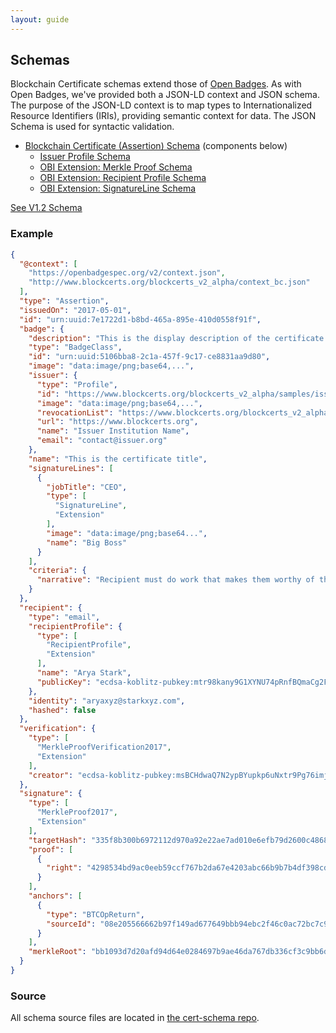 ```yaml
---
layout: guide
---
```


## Schemas

Blockchain Certificate schemas extend those of [Open Badges](https://openbadgespec.org/). As with Open Badges, we've provided both a JSON-LD context and JSON schema. The purpose of the JSON-LD context is to map types to Internationalized Resource Identifiers (IRIs), providing semantic context for data. The JSON Schema is used for syntactic validation.

*   [Blockchain Certificate (Assertion) Schema](schema.html) (components below)
    *   [Issuer Profile Schema](issuer_schema.html)
    *   [OBI Extension: Merkle Proof Schema](merkleProofSignatureExtension_schema.html)    
    *   [OBI Extension: Recipient Profile Schema](recipientProfileExtension_schema.html)
    *   [OBI Extension: SignatureLine Schema](recipientProfileExtension_schema.html)  

[See V1.2 Schema](v1_x_schema.html)


### Example

```json
{
  "@context": [
    "https://openbadgespec.org/v2/context.json",
    "http://www.blockcerts.org/blockcerts_v2_alpha/context_bc.json"
  ],
  "type": "Assertion",
  "issuedOn": "2017-05-01",
  "id": "urn:uuid:7e1722d1-b8bd-465a-895e-410d0558f91f",
  "badge": {
    "description": "This is the display description of the certificate.",
    "type": "BadgeClass",
    "id": "urn:uuid:5106bba8-2c1a-457f-9c17-ce8831aa9d80",
    "image": "data:image/png;base64,...",
    "issuer": {
      "type": "Profile",
      "id": "https://www.blockcerts.org/blockcerts_v2_alpha/samples/issuer_testnet.json",
      "image": "data:image/png;base64,...",
      "revocationList": "https://www.blockcerts.org/blockcerts_v2_alpha/samples/revocation_list.json",
      "url": "https://www.blockcerts.org",
      "name": "Issuer Institution Name",
      "email": "contact@issuer.org"
    },
    "name": "This is the certificate title",
    "signatureLines": [
      {
        "jobTitle": "CEO",
        "type": [
          "SignatureLine",
          "Extension"
        ],
        "image": "data:image/png;base64...",
        "name": "Big Boss"
      }
    ],
    "criteria": {
      "narrative": "Recipient must do work that makes them worthy of this badge"
    }
  },
  "recipient": {
    "type": "email",
    "recipientProfile": {
      "type": [
        "RecipientProfile",
        "Extension"
      ],
      "name": "Arya Stark",
      "publicKey": "ecdsa-koblitz-pubkey:mtr98kany9G1XYNU74pRnfBQmaCg2FZLmc"
    },
    "identity": "aryaxyz@starkxyz.com",
    "hashed": false
  },
  "verification": {
    "type": [
      "MerkleProofVerification2017",
      "Extension"
    ],
    "creator": "ecdsa-koblitz-pubkey:msBCHdwaQ7N2ypBYupkp6uNxtr9Pg76imj"
  },
  "signature": {
    "type": [
      "MerkleProof2017",
      "Extension"
    ],
    "targetHash": "335f8b300b6972112d970a92e22ae7ad010e6efb79d2600c48685d4ac40516e1",
    "proof": [
      {
        "right": "4298534bd9ac0eeb59ccf767b2da67e4203abc66b9b7b4df398cdce50c4460b2"
      }
    ],
    "anchors": [
      {
        "type": "BTCOpReturn",
        "sourceId": "08e205566662b97f149ad677649bbb94ebc2f46c0ac72bc7c9b57d2d207015f4"
      }
    ],
    "merkleRoot": "bb1093d7d20afd94d64e0284697b9ae46da767db336cf3c9bb6d00daf3ac3ce0"
  }
}

```

### Source

All schema source files are located in [the cert-schema repo](https://github.com/blockchain-certificates/cert-schema/).
